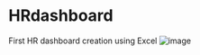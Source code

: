 # HRdashboard
First HR dashboard creation using Excel
![image](https://user-images.githubusercontent.com/109133245/198867823-11c6e420-ed03-4035-9926-de5c7dd633c4.png)
